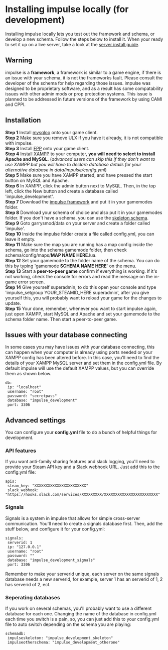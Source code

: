 # Installing impulse locally (for development)
Installing impulse locally lets you test out the framework and schema, or develop a new schema. Follow the steps below to install it. When your ready to set it up on a live server, take a look at the [server install guide](https://vingard.github.io/impulsedocs/topics/00-installing.md.html).

## Warning
impulse is a **framework**, a framework is similar to a game engine, if there is an issue with your schema, it is not the frameworks fault. Please consult the developer of the schema for help regarding those issues. impulse was designed to be proprietary software, and as a result has some compatability issues with other admin mods or prop protection systems. This issue is planned to be addressed in future versions of the framework by using CAMI and CPPI.

## Installation
**Step 1** Install [mysqloo](https://github.com/FredyH/MySQLOO/releases) onto your game client.<br/>
**Step 2** Make sure you remove ULX if you have it already, it is not compatible with impulse.<br/>
**Step 3** Install [FPP](https://github.com/FPtje/Falcos-Prop-protection) onto your game client.<br/>
**Step 4** Install [XAMPP](https://www.apachefriends.org/index.html) to your computer, **you will need to select to install Apache and MySQL**. (*advanced users can skip this if they don't want to use XAMPP but you will have to declare database details for your alternative database in data/impulse/config.yml*)<br/>
**Step 5** Make sure you have XAMPP started, and have pressed the start button on MySQL and Apache.<br/>
**Step 6** In XAMPP, click the admin button next to MySQL. Then, in the top left, click the New button and create a database called 'impulse_development'.<br/>
**Step 7** Download the [impulse framework](https://github.com/vingard/impulse) and put it in your gamemodes folder.<br/>
**Step 8** Download your schema of choice and also put it in your gamemodes folder. If you don't have a schema, you can use the [skeleton schema](https://github.com/vingard/impulseskeleton).<br/>
**Step 9** Goto garrysmod/data on your server and create a folder called 'impulse'.<br/>
**Step 10** Inside the impulse folder create a file called config.yml, you can leave it empty.<br/>
**Step 11** Make sure the map you are running has a map config inside the schema, go into the schema gamemode folder, then check schema/config/maps/**MAP NAME HERE**.lua.<br/>
**Step 12** Set your gamemode to the folder name of the schema. You can do this by typing 'gamemode **SCHEMA NAME HERE**' on the menu.<br/>
**Step 13** Start a **peer-to-peer game** confirm if everything is working. If it's not working, check the console for errors and read the message on the in-game error screen.<br/>
**Step 14** Give yourself superadmin, to do this open your console and type 'impulse_setgroup YOUR_STEAMID_HERE superadmin', after you give yourself this, you will probably want to reload your game for the changes to update.<br/>
**Step 15** Your done, remember, whenever you want to start impulse again, just open XAMPP, start MySQL and Apache and set your gamemode to the schema folder name. Then start a peer-to-peer game.<br/>

## Issues with your database connecting
In some cases you may have issues with your database connecting, this can happen when your computer is already using ports needed or your XAMPP config has been altered before. In this case, you'll need to find the details of your XAMPP MySQL server and set them in the config.yml file. By default impulse will use the default XAMPP values, but you can override them as shown below. 
```
db:
 ip: "localhost"
 username: "root"
 password: "secretpass"
 database: "impulse_development"
 port: 3306 
```

## Advanced settings
You can configure your **config.yml** file to do a bunch of helpful things for development.

### API features
If you want anti-family sharing features and slack logging, you'll need to provide your Steam API key and a Slack webhook URL. Just add this to the config.yml file:
```
apis:
 steam_key: "XXXXXXXXXXXXXXXXXXXXXXX"
 slack_webhook: "https://hooks.slack.com/services/XXXXXXXXX/XXXXXXXXXXXXXXXXXXXXXXXX"
```

### Signals
Signals is a system in impulse that allows for simple cross-server communication. You'll need to create a signals database first. Then, add the stuff below, and configure it for your config.yml:
```
signals:
 serverid: 1
 ip: "127.0.0.1"
 username: "root"
 password: ""
 database: "impulse_development_signals"
 port: 3306
```
Remember to make your serverid unique, each server on the same signals database needs a new serverid, for example, server 1 has an serverid of 1, 2 has serverid of 2, ect.

### Seperating databases
If you work on several schemas, you'll probably want to use a different database for each one. Changing the name of the database in config.yml each time you switch is a pain, so, you can just add this to your config.yml file to auto switch depending on the schema you are playing:
```
schemadb:
 impulseskeleton: "impulse_development_skeleton"
 impulseotherschema: "impulse_development_otherone"
```